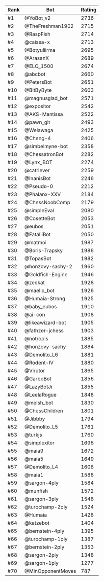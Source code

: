 Rank|Bot|Rating
---|---|---
#1|@YoBot_v2|2736
#2|@TheFreshman1902|2715
#3|@RaspFish|2714
#4|@caissa-x|2713
#5|@Botyuliirma|2695
#6|@ArasanX|2689
#7|@ELO_1500|2674
#8|@abcbot|2660
#9|@PetersBot|2651
#10|@BitByByte|2603
#11|@magnusglad_bot|2571
#12|@expositor|2542
#13|@AKS-Mantissa|2522
#14|@pawn_git|2493
#15|@Weiawaga|2425
#16|@Cheng-4|2406
#17|@simbelmyne-bot|2358
#18|@ChessatronBot|2282
#19|@Lynx_BOT|2274
#20|@catriever|2259
#21|@InanisBot|2246
#22|@Pseudo-0|2212
#23|@Phalanx-XXV|2184
#24|@ChessNoobComp|2179
#25|@simpleEval|2080
#26|@CosetteBot|2053
#27|@eubos|2051
#28|@FataliiBot|2050
#29|@matmoi|1987
#30|@Boris-Trapsky|1986
#31|@TopasBot|1982
#32|@honzovy-sachy-2|1960
#33|@Goldfish-Engine|1946
#34|@zeekat|1928
#35|@maello_bot|1926
#36|@Humaia-Strong|1925
#37|@baby_eubos|1910
#38|@ai-con|1908
#39|@likeawizard-bot|1905
#40|@fathzer-jchess|1903
#41|@notropis|1885
#42|@honzovy-sachy|1884
#43|@Demolito_L6|1881
#44|@Rodent-IV|1880
#45|@Virutor|1865
#46|@GarboBot|1856
#47|@LazyBotJr|1855
#48|@LeelaRogue|1848
#49|@melsh_bot|1830
#50|@ChessChildren|1801
#51|@Jibbby|1794
#52|@Demolito_L5|1761
#53|@turkjs|1760
#54|@simplexitor|1696
#55|@maia9|1672
#56|@maia5|1649
#57|@Demolito_L4|1606
#58|@maia1|1588
#59|@sargon-4ply|1584
#60|@munfish|1572
#61|@sargon-3ply|1546
#62|@turochamp-2ply|1524
#63|@Humaia|1428
#64|@katzebot|1404
#65|@bernstein-4ply|1395
#66|@turochamp-1ply|1387
#67|@bernstein-2ply|1353
#68|@sargon-2ply|1348
#69|@sargon-1ply|1277
#70|@MinOpponentMoves|787
